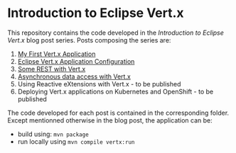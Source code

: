 # Introduction to Eclipse Vert.x

This repository contains the code developed in the _Introduction to Eclipse Vert.x_ blog post series. Posts composing the series are:

1. [My First Vert.x Application](https://developers.redhat.com/blog/2018/03/13/eclipse-vertx-first-application/)
2. [Eclipse Vert.x Application Configuration](https://developers.redhat.com/blog/2018/03/22/eclipse-vert-x-application-configuration/)
3. [Some REST with Vert.x](https://developers.redhat.com/blog/2018/03/29/rest-vert-x/)
4. [Asynchronous data access with Vert.x](https://developers.redhat.com/blog/2018/04/09/accessing-data-reactive-way/)
5. Using Reactive eXtensions with Vert.x - to be published
6. Deploying Vert.x applications on Kubernetes and OpenShift - to be published

The code developed for each post is contained in the corresponding folder. Except mentionned otherwise in the blog post, the application can be:

* build using: `mvn package`
* run locally using `mvn compile vertx:run`

 
  
